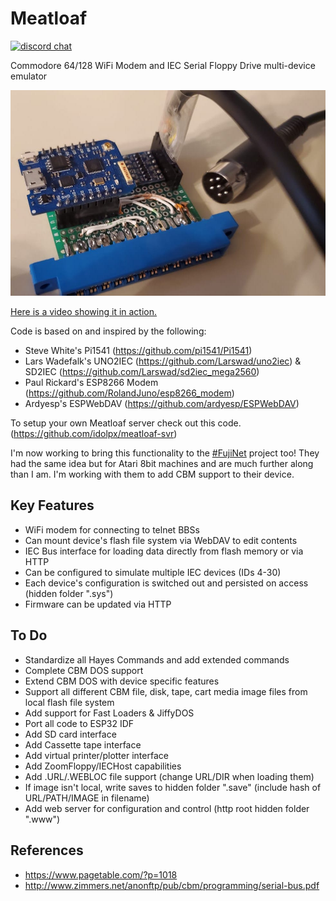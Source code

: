 # Meatloaf
[![discord chat](docs/discor.sm.png)](https://discord.gg/FwJUe8kQpS)

Commodore 64/128 WiFi Modem and IEC Serial Floppy Drive multi-device emulator

![meatloaf64-device](docs/meatloaf64-device.jpg)

[Here is a video showing it in action.](https://youtu.be/q6IYi3TIGNI)


Code is based on and inspired by the following:

* Steve White's Pi1541 (https://github.com/pi1541/Pi1541)
* Lars Wadefalk's UNO2IEC (https://github.com/Larswad/uno2iec) & SD2IEC (https://github.com/Larswad/sd2iec_mega2560)
* Paul Rickard's ESP8266 Modem (https://github.com/RolandJuno/esp8266_modem)
* Ardyesp's ESPWebDAV (https://github.com/ardyesp/ESPWebDAV)


To setup your own Meatloaf server check out this code.
(https://github.com/idolpx/meatloaf-svr)

I'm now working to bring this functionality to the [#FujiNet](https://github.com/FujiNetWIFI/fujinet-platformio) project too!
They had the same idea but for Atari 8bit machines and are much further along than I am.
I'm working with them to add CBM support to their device.


Key Features
------------

* WiFi modem for connecting to telnet BBSs
* Can mount device's flash file system via WebDAV to edit contents
* IEC Bus interface for loading data directly from flash memory or via HTTP
* Can be configured to simulate multiple IEC devices (IDs 4-30)
* Each device's configuration is switched out and persisted on access (hidden folder ".sys")
* Firmware can be updated via HTTP


To Do
-----

* Standardize all Hayes Commands and add extended commands
* Complete CBM DOS support
* Extend CBM DOS with device specific features
* Support all different CBM file, disk, tape, cart media image files from local flash file system
* Add support for Fast Loaders & JiffyDOS
* Port all code to ESP32 IDF
* Add SD card interface
* Add Cassette tape interface
* Add virtual printer/plotter interface
* Add ZoomFloppy/IECHost capabilities
* Add .URL/.WEBLOC file support (change URL/DIR when loading them)
* If image isn't local, write saves to hidden folder ".save" (include hash of URL/PATH/IMAGE in filename)
* Add web server for configuration and control (http root hidden folder ".www")


References
----------

* https://www.pagetable.com/?p=1018
* http://www.zimmers.net/anonftp/pub/cbm/programming/serial-bus.pdf

